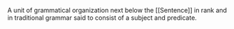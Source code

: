 A unit of grammatical organization next below the [[Sentence]] in rank and in traditional grammar said to consist of a subject and predicate.